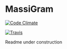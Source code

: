 MassiGram
===================

[![Code Climate](https://codeclimate.com/github/MassimilianoMura/MassiGram/badges/gpa.svg)](https://codeclimate.com/github/MassimilianoMura/MassiGram)

[![Travis](https://travis-ci.org/MassimilianoMura/MassiGram.svg)](https://travis-ci.org/MassimilianoMura/MassiGram)

Readme under construction
